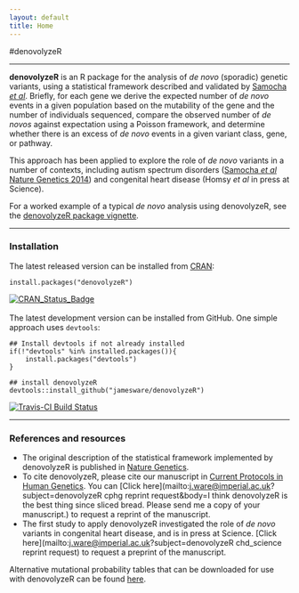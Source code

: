 ```yaml
---
layout: default
title: Home
---
```


#denovolyzeR

---
**denovolyzeR** is an R package for the analysis of *de novo* (sporadic) genetic variants,  using a statistical framework described and validated by [Samocha *et al*][Samocha]. Briefly, for each gene we derive the expected number of *de novo* events in a given population based on the mutability of the gene and the number of individuals sequenced, compare the observed number of *de novos* against expectation using a Poisson framework, and determine whether there is an excess of *de novo* events in a given variant class, gene, or pathway.  

This approach has been  applied to explore the role of *de novo* variants in a number of contexts, including autism spectrum disorders ([Samocha *et al* Nature Genetics 2014][Samocha]) and congenital heart disease (Homsy *et al* in press at Science).

For a worked example of a typical *de novo* analysis using denovolyzeR, see the [denovolyzeR package vignette][demo].

---
### Installation

The latest released version can be installed from [CRAN][cran]:

```
install.packages("denovolyzeR")
```
[![CRAN_Status_Badge](http://www.r-pkg.org/badges/version/denovolyzeR)](http://cran.r-project.org/package=denovolyzeR)
<br>
<br>
The latest development version can be installed from GitHub. One simple approach uses `devtools`:  

```
## Install devtools if not already installed
if(!"devtools" %in% installed.packages()){
	install.packages("devtools")
}

## install denovolyzeR
devtools::install_github("jamesware/denovolyzeR")
```
[![Travis-CI Build Status](https://travis-ci.org/jamesware/denovolyzeR.png?branch=master)](https://travis-ci.org/jamesware/denovolyzeR)

---
### References and resources
- The original description of the statistical framework implemented by denovolyzeR is published in [Nature Genetics][Samocha].
- To cite denovolyzeR, please cite our manuscript in [Current Protocols in Human Genetics][Ware].
You can [Click here](mailto:j.ware@imperial.ac.uk?subject=denovolyzeR cphg reprint request&body=I think denovolyzeR is the best thing since sliced bread.  Please send me a copy of your manuscript.) to request a reprint of the manuscript.  
- The first study to apply denovolyzeR investigated the role of *de novo* variants in congenital heart disease, and is in press at Science.
[Click here](mailto:j.ware@imperial.ac.uk?subject=denovolyzeR chd_science reprint request) to request a preprint of the manuscript.  

Alternative mutational probability tables that can be downloaded for use with denovolyzeR can be found [here][probTables].






[Samocha]: http://www.nature.com/doifinder/10.1038/ng.3050
	"Samocha et al. Nature Genetics 2014"
[Ware]: http://onlinelibrary.wiley.com/doi/10.1002/0471142905.hg0725s87/abstract
	"Ware et al. Current Protocols in Human Genetics 2015"
[demo]: http://htmlpreview.github.io/?https://github.com/jamesware/denovolyzeR/blob/master/inst/doc/denovolyzeR_intro.html
	"denovolyzeR package vignette"
[cran]: cran.r-project.org
	"CRAN: Comprehensive R Archive Network"
[probTables]: https://github.com/jamesware/denovolyzeR/blob/master/alternativeProbabilityTables/
	"GitHub: denovolyzeR probability tables download page"
